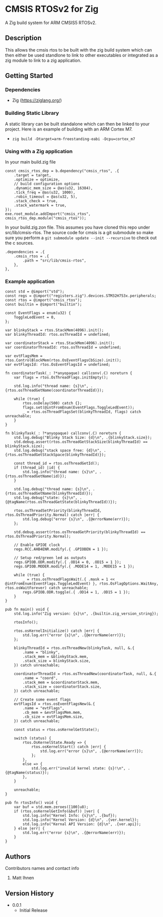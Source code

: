 # CMSIS RTOSv2 for Zig

A Zig build system for ARM CMSIS5 RTOSv2.

## Description

This allows the cmsis rtos to be built with the zig build system which can then either be used standlone to link
to other executables or integrated as a zig module to link to a zig application.

## Getting Started

### Dependencies

* Zig (https://ziglang.org/)

### Building Static Library

A static library can be built standalone which can then be linked to your project. Here is an
example of building with an ARM Cortex M7.

* `zig build -Dtarget=arm-freestanding-eabi -Dcpu=cortex_m7`

### Using with a Zig application

In your main build.zig file

```zig
const cmsis_rtos_dep = b.dependency("cmsis_rtos", .{
    .target = target,
    .optimize = optimize,
    // build configuration options
    .dynamic_mem_size = @as(u32, 16384),
    .tick_freq = @as(u32, 1000),
    .robin_timeout = @as(u32, 5),
    .stack_check = true,
    .stack_watermark = true,
});
exe.root_module.addImport("cmsis_rtos", cmsis_rtos_dep.module("cmsis_rtos"));
```

In your build.zig.zon file. This assumes you have cloned this repo under src/lib/cmsis-rtos. The source
code for cmsis is a git submodule so make sure you perform a `git submodule update --init --recursive` to
check out the c sources.

```zig
.dependencies = .{
    .cmsis_rtos = .{
        .path = "src/lib/cmsis-rtos",
    },
},
```

### Example application

```zig
const std = @import("std");
const regs = @import("registers.zig").devices.STM32H753x.peripherals;
const rtos = @import("cmsis_rtos");
const builtin = @import("builtin");

const EventFlags = enum(u32) {
    ToggleLedEvent = 0,
};

var blinkyStack = rtos.StackMem(4096).init();
var blinkyThreadId: rtos.osThreadId = undefined;

var coordinatorStack = rtos.StackMem(4096).init();
var coordinatorThreadId: rtos.osThreadId = undefined;

var evtFlagsMem = rtos.ControlBlockMem(rtos.OsEventFlagsCbSize).init();
var evtFlagsId: rtos.OsEventFlagsId = undefined;

fn coordinatorTask(_: ?*anyopaque) callconv(.C) noreturn {
    var flags = rtos.OsThreadFlags.initEmpty();

    std.log.info("thread name: {s}\n", .{rtos.osThreadGetName(coordinatorThreadId)});

    while (true) {
        rtos.osDelay(500) catch {};
        flags.set(@intFromEnum(EventFlags.ToggleLedEvent));
        _ = rtos.osThreadFlagsSet(blinkyThreadId, flags) catch unreachable;
    }
}

fn blinkyTask(_: ?*anyopaque) callconv(.C) noreturn {
    std.log.debug("Blinky Stack Size: {d}\n", .{blinkyStack.size});
    std.debug.assert(rtos.osThreadGetStackSize(blinkyThreadId) == blinkyStack.size);
    std.log.debug("stack space free: {d}\n", .{rtos.osThreadGetStackSpace(blinkyThreadId)});

    const thread_id = rtos.osThreadGetId();
    if (thread_id) |id| {
        std.log.info("thread name: {s}\n", .{rtos.osThreadGetName(id)});
    }

    std.log.debug("thread name: {s}\n", .{rtos.osThreadGetName(blinkyThreadId)});
    std.log.debug("state: {s}\n", .{@tagName(rtos.osThreadGetState(blinkyThreadId))});

    rtos.osThreadSetPriority(blinkyThreadId, rtos.OsThreadPriority.Normal) catch |err| {
        std.log.debug("error {s}\n", .{@errorName(err)});
    };

    std.debug.assert(rtos.osThreadGetPriority(blinkyThreadId) == rtos.OsThreadPriority.Normal);

    // Enable GPIOE clock
    regs.RCC.AHB4ENR.modify(.{ .GPIOBEN = 1 });

    // Setup red/green led as outputs
    regs.GPIOB.ODR.modify(.{ .OD14 = 0, .OD15 = 1 });
    regs.GPIOB.MODER.modify(.{ .MODE14 = 1, .MODE15 = 1 });

    while (true) {
        _ = rtos.osThreadFlagsWait(.{ .mask = 1 << @intFromEnum(EventFlags.ToggleLedEvent) }, rtos.OsFlagOptions.WaitAny, rtos.osWaitForever) catch unreachable;
        regs.GPIOB.ODR.toggle(.{ .OD14 = 1, .OD15 = 1 });
    }
}

pub fn main() void {
    std.log.info("Zig version: {s}\n", .{builtin.zig_version_string});

    rtosInfo();

    rtos.osKernelInitialize() catch |err| {
        std.log.err("error {s}\n", .{@errorName(err)});
    };

    blinkyThreadId = rtos.osThreadNew(blinkyTask, null, &.{
        .name = "blinky",
        .stack_mem = &blinkyStack.mem,
        .stack_size = blinkyStack.size,
    }) catch unreachable;

    coordinatorThreadId = rtos.osThreadNew(coordinatorTask, null, &.{
        .name = "coord",
        .stack_mem = &coordinatorStack.mem,
        .stack_size = coordinatorStack.size,
    }) catch unreachable;

    // Create some event flags
    evtFlagsId = rtos.osEventFlagsNew(&.{
        .name = "evtFlags",
        .cb_mem = &evtFlagsMem.mem,
        .cb_size = evtFlagsMem.size,
    }) catch unreachable;

    const status = rtos.osKernelGetState();

    switch (status) {
        rtos.OsKernelState.Ready => {
            rtos.osKernelStart() catch |err| {
                std.log.err("error {s}\n", .{@errorName(err)});
            };
        },
        else => {
            std.log.err("invalid kernel state: {s}!\n", .{@tagName(status)});
        },
    }

    unreachable;
}

pub fn rtosInfo() void {
    var buf = std.mem.zeroes([100]u8);
    if (rtos.osKernelGetInfo(&buf)) |ver| {
        std.log.info("Kernel Info: {s}\n", .{buf});
        std.log.info("Kernel Version: {d}\n", .{ver.kernel});
        std.log.info("Kernal API Version: {d}\n", .{ver.api});
    } else |err| {
        std.log.err("error {s}\n", .{@errorName(err)});
    }
}
```

## Authors

Contributors names and contact info

1. Matt Ihnen

## Version History

* 0.0.1
    * Initial Release
